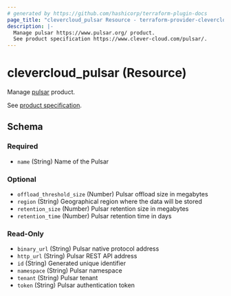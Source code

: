 ```yaml
---
# generated by https://github.com/hashicorp/terraform-plugin-docs
page_title: "clevercloud_pulsar Resource - terraform-provider-clevercloud"
description: |-
  Manage pulsar https://www.pulsar.org/ product.
  See product specification https://www.clever-cloud.com/pulsar/.
---
```


# clevercloud_pulsar (Resource)

Manage [pulsar](https://www.pulsar.org/) product.

See [product specification](https://www.clever-cloud.com/pulsar/).



<!-- schema generated by tfplugindocs -->
## Schema

### Required

- `name` (String) Name of the Pulsar

### Optional

- `offload_threshold_size` (Number) Pulsar offload size in megabytes
- `region` (String) Geographical region where the data will be stored
- `retention_size` (Number) Pulsar retention size in megabytes
- `retention_time` (Number) Pulsar retention time in days

### Read-Only

- `binary_url` (String) Pulsar native protocol address
- `http_url` (String) Pulsar REST API address
- `id` (String) Generated unique identifier
- `namespace` (String) Pulsar namespace
- `tenant` (String) Pulsar tenant
- `token` (String) Pulsar authentication token
